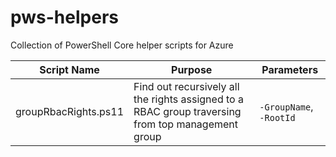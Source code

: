 # pws-helpers
Collection of PowerShell Core helper scripts for Azure

| Script Name | Purpose | Parameters |
|-------------|---------|------------|
| groupRbacRights.ps11 | Find out recursively all the rights assigned to a RBAC group traversing from top management group | `-GroupName`, `-RootId` |
